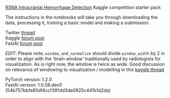 [RSNA Intracranial Hemorrhage Detection](https://www.kaggle.com/c/rsna-intracranial-hemorrhage-detection/overview) Kaggle competition starter pack

The instructions in the notebooks will take you through downloading the data, processing it, training a basic model and making a submission.

Twitter [thread](https://twitter.com/radekosmulski/status/1175156772342030337?s=20)  
Kaggle [forum post](https://www.kaggle.com/c/rsna-intracranial-hemorrhage-detection/discussion/109649)  
FastAi [forum post](https://forums.fast.ai/t/share-your-work-here-part-2/41392/129?u=radek)

*EDIT*: Please note, `window_and_normalize` should divide `window_width` by 2 in order to align with the 'brain window' traditionally used by radiologists for visualization. As is right now, the window is twice as wide. Good discussion on relevance of windowing to visualization / modelling in this [kaggle thread](https://www.kaggle.com/c/rsna-intracranial-hemorrhage-detection/discussion/109328#latest-630565)

PyTorch version: 1.2.0  
FastAi version: 1.0.58.dev0 (54b757bbfe85df4ccf391dd3da0825c441b1d2da)
